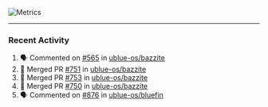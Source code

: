 ![Metrics](https://metrics.lecoq.io/KyleGospo?template=classic&base=header%2C%20activity%2C%20community%2C%20repositories%2C%20metadata&base.indepth=false&base.hireable=false&base.skip=false&config.timezone=America%2FLos_Angeles)

---
### Recent Activity
<!--START_SECTION:activity-->
1. 🗣 Commented on [#565](https://github.com/ublue-os/bazzite/pull/565#issuecomment-1932984395) in [ublue-os/bazzite](https://github.com/ublue-os/bazzite)
2. 🎉 Merged PR [#751](https://github.com/ublue-os/bazzite/pull/751) in [ublue-os/bazzite](https://github.com/ublue-os/bazzite)
3. 🎉 Merged PR [#753](https://github.com/ublue-os/bazzite/pull/753) in [ublue-os/bazzite](https://github.com/ublue-os/bazzite)
4. 🎉 Merged PR [#750](https://github.com/ublue-os/bazzite/pull/750) in [ublue-os/bazzite](https://github.com/ublue-os/bazzite)
5. 🗣 Commented on [#876](https://github.com/ublue-os/bluefin/issues/876#issuecomment-1931240952) in [ublue-os/bluefin](https://github.com/ublue-os/bluefin)
<!--END_SECTION:activity-->
